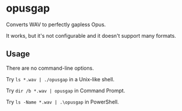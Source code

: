 opusgap
=======

Converts WAV to perfectly gapless Opus.

It works, but it's not configurable and it doesn't support many formats.

Usage
-----

There are no command-line options.

Try `ls *.wav | ./opusgap` in a Unix-like shell.

Try `dir /b *.wav | opusgap` in Command Prompt.

Try `ls -Name *.wav | .\opusgap` in PowerShell.
